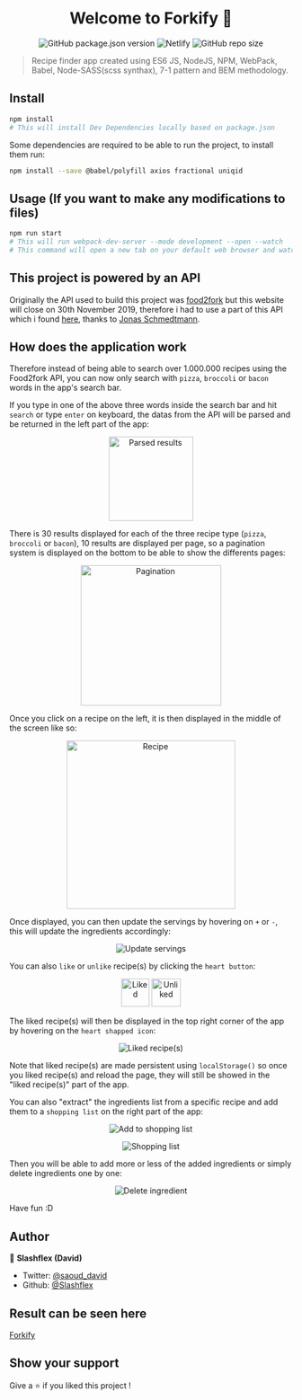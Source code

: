 <h1 align="center">Welcome to Forkify 👋</h1>

<p align="center" markdown="1">
  <img alt="GitHub package.json version" src="https://img.shields.io/github/package-json/v/Slashflex/Forkify?style=flat-square">
  <img alt="Netlify" src="https://img.shields.io/netlify/99e9ec54-e3aa-4d05-b6b2-c3fc6eeb0088?style=flat-square">
  <img alt="GitHub repo size" src="https://img.shields.io/github/repo-size/Slashflex/Forkify?style=flat-square">
</p>

> Recipe finder app created using ES6 JS, NodeJS, NPM, WebPack, Babel, Node-SASS(scss synthax), 7-1 pattern and BEM methodology.

## Install

```sh
npm install 
# This will install Dev Dependencies locally based on package.json
```
Some dependencies are required to be able to run the project, to install them run:
```sh
npm install --save @babel/polyfill axios fractional uniqid
```

## Usage (If you want to make any modifications to files)

```sh
npm run start
# This will run webpack-dev-server --mode development --open --watch
# This command will open a new tab on your default web browser and watch for any changes on JS, HTML or SCSS files and reload the page once webpack has done it's job of bundling :D 
```

## This project is powered by an API
Originally the API used to build this project was [food2fork](https://www.food2fork.com/) but this website will close on 30th November 2019, therefore i had to use a part of this API which i found [here](https://forkify-api.herokuapp.com/), thanks to [Jonas Schmedtmann](https://github.com/jonasschmedtmann).

## How does the application work
Therefore instead of being able to search over 1.000.000 recipes using the Food2fork API, you can now only search with ```pizza```, ```broccoli``` or ```bacon``` words in the app's search bar.

If you type in one of the above three words inside the search bar and hit ```search``` or type ```enter``` on keyboard, the datas from the API will be parsed and be returned in the left part of the app:

<p align="center">
  <img src="https://i.imgur.com/uI2lOpt.png" alt="Parsed results" width="150"/>
</p>

There is 30 results displayed for each of the three recipe type (```pizza```, ```broccoli``` or ```bacon```), 10 results are displayed per page, so a pagination system is displayed on the bottom to be able to show the differents pages:


<p align="center">
  <img src="https://i.imgur.com/erR6Wkd.png" alt="Pagination" width="250"/>
</p>

Once you click on a recipe on the left, it is then displayed in the middle of the screen like so:

<p align="center">
  <img src="https://i.imgur.com/1cXTL76.png" alt="Recipe" width="300"/>
</p>


Once displayed, you can then update the servings by hovering on ```+``` or ```-```, this will update the ingredients accordingly:

<p align="center">
  <img src="https://i.imgur.com/FEW128t.png" alt="Update servings"/>
</p>

You can also ```like``` or ```unlike``` recipe(s) by clicking the ```heart button```:

<p align="center">
  <img src="https://i.imgur.com/dq7uuDo.png" alt="Liked" width="50" height="50"/>
  <img src="https://i.imgur.com/522ie7Y.png" alt="Unliked" width="52" height="50"/>
</p>

The liked recipe(s) will then be displayed in the top right corner of the app by hovering on the ```heart shapped icon```:

<p align="center">
  <img src="https://i.imgur.com/pO7EPIf.png" alt="Liked recipe(s)"/>
</p>

Note that liked recipe(s) are made persistent using ```localStorage()``` so once you liked recipe(s) and reload the page, they will still be showed in the "liked recipe(s)" part of the app.

You can also "extract" the ingredients list from a specific recipe and add them to a ```shopping list``` on the right part of the app:

<p align="center">
  <img src="https://i.imgur.com/5JXGwS3.png" alt="Add to shopping list"/>
</p>

<p align="center">
  <img src="https://i.imgur.com/e1Msdqb.png" alt="Shopping list"/>
</p>

Then you will be able to add more or less of the added ingredients or simply delete ingredients one by one:

<p align="center">
  <img src="https://i.imgur.com/t8iC36e.png" alt="Delete ingredient"/>
</p>

Have fun :D



## Author

👤 **Slashflex (David)**

* Twitter: [@saoud_david](https://twitter.com/saoud_david)
* Github: [@Slashflex](https://github.com/Slashflex)

## Result can be seen here
[Forkify](https://forkify-native-es6.netlify.com/)
## Show your support

Give a ⭐️ if you liked this project !
